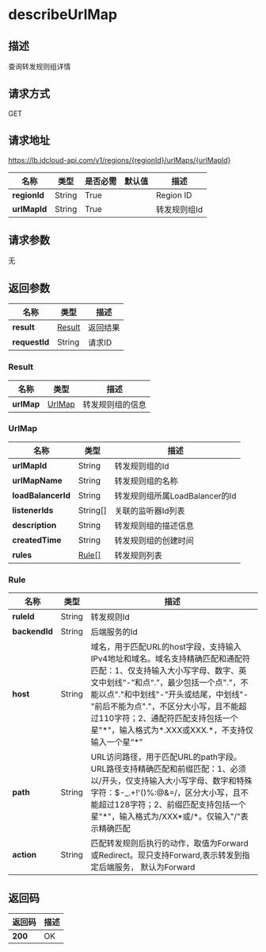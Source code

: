 # describeUrlMap


## 描述
查询转发规则组详情

## 请求方式
GET

## 请求地址
https://lb.jdcloud-api.com/v1/regions/{regionId}/urlMaps/{urlMapId}

|名称|类型|是否必需|默认值|描述|
|---|---|---|---|---|
|**regionId**|String|True| |Region ID|
|**urlMapId**|String|True| |转发规则组Id|

## 请求参数
无


## 返回参数
|名称|类型|描述|
|---|---|---|
|**result**|[Result](describeurlmap#result)|返回结果|
|**requestId**|String|请求ID|

### <div id="result">Result</div>
|名称|类型|描述|
|---|---|---|
|**urlMap**|[UrlMap](describeurlmap#urlmap)|转发规则组的信息|
### <div id="urlmap">UrlMap</div>
|名称|类型|描述|
|---|---|---|
|**urlMapId**|String|转发规则组的Id|
|**urlMapName**|String|转发规则组的名称|
|**loadBalancerId**|String|转发规则组所属LoadBalancer的Id|
|**listenerIds**|String[]|关联的监听器Id列表|
|**description**|String|转发规则组的描述信息|
|**createdTime**|String|转发规则组的创建时间|
|**rules**|[Rule[]](describeurlmap#rule)|转发规则列表|
### <div id="rule">Rule</div>
|名称|类型|描述|
|---|---|---|
|**ruleId**|String|转发规则Id|
|**backendId**|String|后端服务的Id|
|**host**|String|域名，用于匹配URL的host字段，支持输入IPv4地址和域名。域名支持精确匹配和通配符匹配：1、仅支持输入大小写字母、数字、英文中划线“-”和点“.”，最少包括一个点"."，不能以点"."和中划线"-"开头或结尾，中划线"-"前后不能为点"."，不区分大小写，且不能超过110字符；2、通配符匹配支持包括一个星"\*"，输入格式为\*.XXX或XXX.\*，不支持仅输入一个星“\*”|
|**path**|String|URL访问路径，用于匹配URL的path字段。URL路径支持精确匹配和前缀匹配：1、必须以/开头，仅支持输入大小写字母、数字和特殊字符：$-_.+!'()%:@&=/，区分大小写，且不能超过128字符；2、前缀匹配支持包括一个星"\*"，输入格式为/XXX\*或/\*。仅输入"/"表示精确匹配|
|**action**|String|匹配转发规则后执行的动作，取值为Forward或Redirect。现只支持Forward,表示转发到指定后端服务， 默认为Forward|

## 返回码
|返回码|描述|
|---|---|
|**200**|OK|
